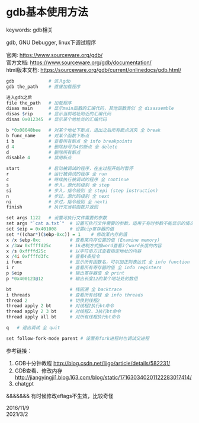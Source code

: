 # gdb基本使用方法

keywords: gdb相关  

gdb, GNU Debugger, linux下调试程序  

官网: https://www.sourceware.org/gdb/  
官方文档: https://www.sourceware.org/gdb/documentation/  
html版本文档: https://sourceware.org/gdb/current/onlinedocs/gdb.html/  

```r
gdb             # 进入gdb
gdb the_path    # 直接加载程序

进入gdb之后
file the_path   # 加载程序
disas main      # 显示main函数的汇编代码，其他函数类似 全 disassemble
disas $rip      # 显示当前地址附近的汇编代码
disas 0x012345  # 显示某个地址处的汇编代码

b *0x08048bee   # 对某个地址下断点，退出之后所有断点消失 全 break
b func_name     # 对某个函数下断点
i b	            # 查看所有断点 全 info breakpoints
d 4             # 删除标号为4的断点 全 delete
d               # 删除所有断点
disable 4       # 禁用断点

start           # 启动被调试的程序，在主过程开始时暂停
r               # 运行被调试的程序 全 run
c               # 继续执行被调试的程序 全 continue
s               # 步入，源代码级别 全 step
si              # 步入，指令级别 全 stepi (step instruction)
n               # 步过，源代码级别 全 next
ni              # 步过，指令级别 全 nexti
finish          # 执行完当前函数并返回

set args 1122   # 设置可执行文件需要的参数
set args "`cat a.txt`"  # 设置可执行文件需要的参数，适用于有时参数不能显示的情况
set $eip = 0x401008     # 设置eip寄存器的值
set *((char*)($ebp-0xc)) = 1    # 修改某内存的值
x /x $ebp-0xc           # 查看某内存位置的值 (Examine memory)
x /3xw 0xffffd25c       # 16进制方式按word查看3个word长度的内容
x /s 0xffffd25c         # 以字符串方式查看指定地址的内容
x /4i 0xffffd3fc        # 查看4条指令
i func                  # 显示所有函数名，可以加正则表达式 全 info function
i r                     # 查看所有寄存器的值 全 info registers	
p $eip                  # 输出寄存器值 全 print
p *0x400123@12          # 输出长度12的某个地址处的数组

bt                      # 栈回溯 全 backtrace
i threads               # 查看所有线程 全 info threads
thread 2                # 切换到线程2
thread apply 2 bt       # 对线程2执行bt命令
thread apply 2 3 bt     # 对线程2、3执行bt命令
thread apply all bt     # 对所有线程执行bt命令

q   # 退出调试 全 quit

set follow-fork-mode parent # 设置有fork进程时也调试父进程
```

参考链接：  
1. GDB十分钟教程 http://blog.csdn.net/liigo/article/details/582231/
2. GDB查看、修改内存 http://jiangyingji1.blog.163.com/blog/static/171630340201122283017414/
3. chatgpt

&&&&&&& 有时候修改eflags不生效，比较奇怪  


2016/11/9  
2021/3/2  
